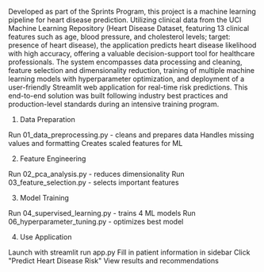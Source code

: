 Developed as part of the Sprints Program, this project is a machine learning pipeline for heart disease prediction. Utilizing clinical data from the UCI Machine Learning Repository (Heart Disease Dataset, featuring 13 clinical features such as age, blood pressure, and cholesterol levels; target: presence of heart disease), the application predicts heart disease likelihood with high accuracy, offering a valuable decision-support tool for healthcare professionals. The system encompasses data processing and cleaning, feature selection and dimensionality reduction, training of multiple machine learning models with hyperparameter optimization, and deployment of a user-friendly Streamlit web application for real-time risk predictions. This end-to-end solution was built following industry best practices and production-level standards during an intensive training program.

1. Data Preparation

Run 01_data_preprocessing.py - cleans and prepares data
Handles missing values and formatting
Creates scaled features for ML

2. Feature Engineering

Run 02_pca_analysis.py - reduces dimensionality
Run 03_feature_selection.py - selects important features

3. Model Training

Run 04_supervised_learning.py - trains 4 ML models
Run 06_hyperparameter_tuning.py - optimizes best model

4. Use Application
   
Launch with streamlit run app.py
Fill in patient information in sidebar
Click "Predict Heart Disease Risk"
View results and recommendations
